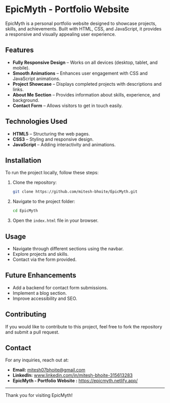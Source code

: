 # EpicMyth - Portfolio Website

EpicMyth is a personal portfolio website designed to showcase projects, skills, and achievements. Built with HTML, CSS, and JavaScript, it provides a responsive and visually appealing user experience.

## Features

- **Fully Responsive Design** – Works on all devices (desktop, tablet, and mobile).
- **Smooth Animations** – Enhances user engagement with CSS and JavaScript animations.
- **Project Showcase** – Displays completed projects with descriptions and links.
- **About Me Section** – Provides information about skills, experience, and background.
- **Contact Form** – Allows visitors to get in touch easily.

## Technologies Used

- **HTML5** – Structuring the web pages.
- **CSS3** – Styling and responsive design.
- **JavaScript** – Adding interactivity and animations.

## Installation

To run the project locally, follow these steps:

1. Clone the repository:
   ```sh
   git clone https://github.com/mitesh-bhoite/EpicMyth.git
   ```
2. Navigate to the project folder:
   ```sh
   cd EpicMyth
   ```
3. Open the `index.html` file in your browser.

## Usage

- Navigate through different sections using the navbar.
- Explore projects and skills.
- Contact via the form provided.

## Future Enhancements

- Add a backend for contact form submissions.
- Implement a blog section.
- Improve accessibility and SEO.

## Contributing

If you would like to contribute to this project, feel free to fork the repository and submit a pull request.

## Contact

For any inquiries, reach out at:

- **Email:** mitesh07bhoite@gmail.com
- **LinkedIn:** www.linkedin.com/in/mitesh-bhoite-315613283
- **EpicMyth - Portfolio Website :** https://epicmyth.netlify.app/

---

Thank you for visiting EpicMyth!
